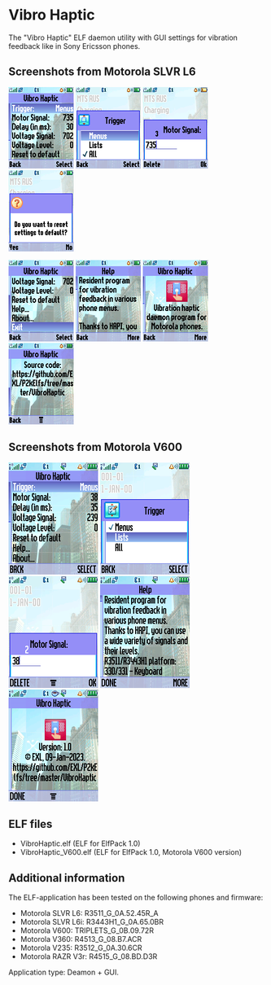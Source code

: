 Vibro Haptic
============

The "Vibro Haptic" ELF daemon utility with GUI settings for vibration feedback like in Sony Ericsson phones.

## Screenshots from Motorola SLVR L6

![Screenshot 1 of Vibro Haptic from Motorola L6](../images/Screenshot_VibroHaptic_L6_1.png) ![Screenshot 2 of Vibro Haptic from Motorola L6](../images/Screenshot_VibroHaptic_L6_2.png) ![Screenshot 3 of Vibro Haptic from Motorola L6](../images/Screenshot_VibroHaptic_L6_3.png) ![Screenshot 4 of Vibro Haptic from Motorola L6](../images/Screenshot_VibroHaptic_L6_4.png)

![Screenshot 5 of Vibro Haptic from Motorola L6](../images/Screenshot_VibroHaptic_L6_5.png) ![Screenshot 6 of Vibro Haptic from Motorola L6](../images/Screenshot_VibroHaptic_L6_6.png) ![Screenshot 7 of Vibro Haptic from Motorola L6](../images/Screenshot_VibroHaptic_L6_7.png) ![Screenshot 8 of Vibro Haptic from Motorola L6](../images/Screenshot_VibroHaptic_L6_8.png)

## Screenshots from Motorola V600

![Screenshot 1 of Vibro Haptic from Motorola V600](../images/Screenshot_VibroHaptic_V600_1.png) ![Screenshot 2 of Vibro Haptic from Motorola V600](../images/Screenshot_VibroHaptic_V600_2.png) ![Screenshot 3 of Vibro Haptic from Motorola V600](../images/Screenshot_VibroHaptic_V600_3.png) ![Screenshot 4 of Vibro Haptic from Motorola V600](../images/Screenshot_VibroHaptic_V600_4.png) ![Screenshot 5 of Vibro Haptic from Motorola V600](../images/Screenshot_VibroHaptic_V600_5.png)

## ELF files

* VibroHaptic.elf (ELF for ElfPack 1.0)
* VibroHaptic_V600.elf (ELF for ElfPack 1.0, Motorola V600 version)

## Additional information

The ELF-application has been tested on the following phones and firmware:

* Motorola SLVR L6: R3511_G_0A.52.45R_A
* Motorola SLVR L6i: R3443H1_G_0A.65.0BR
* Motorola V600: TRIPLETS_G_0B.09.72R
* Motorola V360: R4513_G_08.B7.ACR
* Motorola V235: R3512_G_0A.30.6CR
* Motorola RAZR V3r: R4515_G_08.BD.D3R

Application type: Deamon + GUI.
